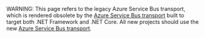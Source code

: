 WARNING: This page refers to the legacy Azure Service Bus transport, which is rendered obsolete by the [Azure Service Bus transport](/transports/azure-service-bus-netstandard) built to target both .NET Framework and .NET Core. All new projects should use the new [Azure Service Bus transport](/transports/azure-service-bus-netstandard).
